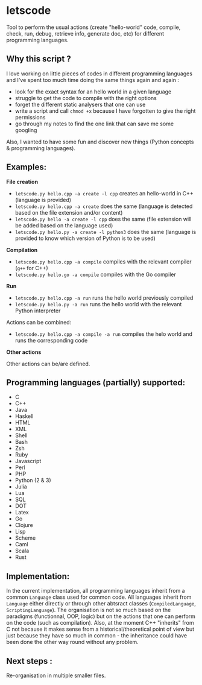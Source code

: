 letscode
========

Tool to perform the usual actions (create "hello-world" code, compile, check, run, debug, retrieve info, generate doc, etc) for different programming languages.


Why this script ?
-----------------

I love working on little pieces of codes in different programming languages and I've spent too much time doing the same things again and again :
 * look for the exact syntax for an hello world in a given language
 * struggle to get the code to compile with the right options
 * forget the different static analysers that one can use
 * write a script and call `chmod +x` because I have forgotten to give the right permissions
 * go through my notes to find the one link that can save me some googling

Also, I wanted to have some fun and discover new things (Python concepts & programming languages).


Examples:
---------

**File creation**

 * `letscode.py hello.cpp -a create -l cpp` creates an hello-world in C++ (language is provided)
 * `letscode.py hello.cpp -a create` does the same (language is detected based on the file extension and/or content)
 * `letscode.py hello -a create -l cpp` does the same (file extension will be added based on the language used)
 * `letscode.py hello.py -a create -l python3` does the same (language is provided to know which version of Python is to be used)


**Compilation**
 * `letscode.py hello.cpp -a compile` compiles with the relevant compiler (`g++` for C++) 
 * `letscode.py hello.go -a compile` compiles with the Go compiler

**Run**
 * `letscode.py hello.cpp -a run` runs the hello world previously compiled
 * `letscode.py hello.py -a run` runs the hello world with the relevant Python interpreter

Actions can be combined:
 * `letscode.py hello.cpp -a compile -a run` compiles the helo world and runs the corresponding code

**Other actions**

Other actions can be/are defined.


Programming languages (partially) supported:
--------------------------------------------
 
 * C
 * C++
 * Java
 * Haskell
 * HTML
 * XML
 * Shell
 * Bash
 * Zsh
 * Ruby
 * Javascript
 * Perl
 * PHP
 * Python (2 & 3)
 * Julia
 * Lua
 * SQL
 * DOT
 * Latex
 * Go
 * Clojure
 * Lisp
 * Scheme
 * Caml
 * Scala
 * Rust


Implementation:
---------------

In the current implementation, all programming languages inherit from a common `Language` class used for common code. All languages inherit from `Language` either directly or through other abtsract classes (`CompiledLanguage`, `ScriptingLanguage`). The organisation is not so much based on the paradigms (functionnal, OOP, logic) but on the actions that one can perform on the code (such as compilation). Also, at the moment C++ "inherits" from C not because it makes sense from a historical/theoretical point of view but just because they have so much in common - the inheritance could have been done the other way round without any problem.

Next steps :
------------

Re-organisation in multiple smaller files.


